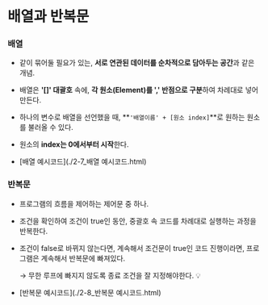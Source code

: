 # 배열과 반복문



### 배열

+ 같이 묶어둘 필요가 있는, **서로 연관된 데이터를 순차적으로 담아두는 공간**과 같은 개념.
+ 배열은 **'[]' 대괄호** 속에, **각 원소(Element)를 ',' 반점으로 구분**하여 차례대로 넣어 만든다.
+ 하나의 변수로 배열을 선언했을 때, **`'배열이름' + [원소 index]`**로 원하는 원소를 불러올 수 있다.
+ 원소의 **index는 0에서부터 시작**한다.

+ [배열 예시코드](./2-7_배열 예시코드.html)





### 반복문

+ 프로그램의 흐름을 제어하는 제어문 중 하나.

+ 조건을 확인하여 조건이 true인 동안, 중괄호 속 코드를 차례대로 실행하는 과정을 반복한다.

+ 조건이 false로 바뀌지 않는다면, 계속해서 조건문이 true인 코드 진행이라면, 프로그램은 계속해서 반복문에 빠져있다.

  → 무한 루프에 빠지지 않도록 종료 조건을 잘 지정해야한다. 💡

+ [반복문 예시코드](./2-8_반복문 예시코드.html)

